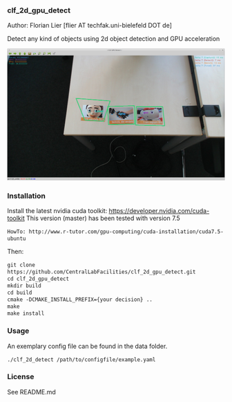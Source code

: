 ### clf_2d_gpu_detect

Author: Florian Lier [flier AT techfak.uni-bielefeld DOT de]

Detect any kind of objects using 2d object detection and GPU acceleration

![CLF GPU DETECT](https://github.com/CentralLabFacilities/clf_2d_gpu_detect/blob/master/clf_gpu_detect_screenshot.png "")

### Installation

Install the latest nvidia cuda toolkit: https://developer.nvidia.com/cuda-toolkit
This version (master) has been tested with version 7.5

    HowTo: http://www.r-tutor.com/gpu-computing/cuda-installation/cuda7.5-ubuntu

Then:

    git clone https://github.com/CentralLabFacilities/clf_2d_gpu_detect.git
    cd clf_2d_gpu_detect
    mkdir build
    cd build
    cmake -DCMAKE_INSTALL_PREFIX={your decision} ..
    make
    make install

### Usage

An exemplary config file can be found in the data folder.

    ./clf_2d_detect /path/to/configfile/example.yaml

### License

See README.md
